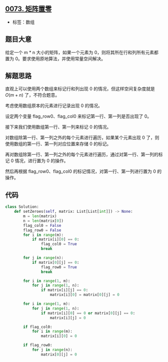 ## [0073. 矩阵置零](https://leetcode-cn.com/problems/set-matrix-zeroes/)

- 标签：数组

## 题目大意

给定一个 m * n 大小的矩阵，如果一个元素为 0，则将其所在行和列所有元素都置为 0。要求使用原地算法，并使用常量空间解决。

## 解题思路

直观上可以使用两个数组来标记行和列出现 0 的情况，但这样空间复杂度就是 $O(m+n)$ 了，不符合题意。

考虑使用数组原本的元素进行记录出现 0 的情况。

设定两个变量 flag_row0、flag_col0 来标记第一行、第一列是否出现了 0。

接下来我们使用数组第一行、第一列来标记 0 的情况。

对数组除第一行、第一列之外的每个元素进行遍历，如果某个元素出现 0 了，则使用数组的第一行、第一列对应位置来存储 0 的标记。

再对数组除第一行、第一列之外的每个元素进行遍历，通过对第一行、第一列的标记 0 情况，进行置为 0 的操作。

然后再根据 flag_row0、flag_col0 的标记情况，对第一行、第一列进行置为 0 的操作。

## 代码

```Python
class Solution:
    def setZeroes(self, matrix: List[List[int]]) -> None:
        m = len(matrix)
        n = len(matrix[0])
        flag_col0 = False
        flag_row0 = False
        for i in range(m):
            if matrix[i][0] == 0:
                flag_col0 = True
                break

        for j in range(n):
            if matrix[0][j] == 0:
                flag_row0 = True
                break

        for i in range(1, m):
            for j in range(1, n):
                if matrix[i][j] == 0:
                    matrix[i][0] = matrix[0][j] = 0

        for i in range(1, m):
            for j in range(1, n):
                if matrix[i][0] == 0 or matrix[0][j] == 0:
                    matrix[i][j] = 0

        if flag_col0:
            for i in range(m):
                matrix[i][0] = 0

        if flag_row0:
            for j in range(n):
                matrix[0][j] = 0
```

